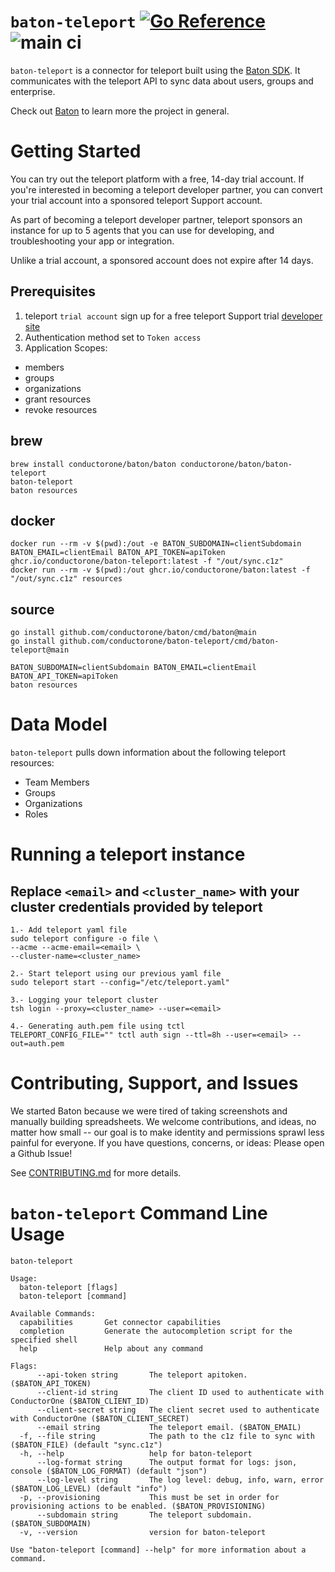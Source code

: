 # `baton-teleport` [![Go Reference](https://pkg.go.dev/badge/github.com/conductorone/baton-teleport.svg)](https://pkg.go.dev/github.com/conductorone/baton-teleport) ![main ci](https://github.com/conductorone/baton-teleport/actions/workflows/main.yaml/badge.svg)
`baton-teleport` is a connector for teleport built using the [Baton SDK](https://github.com/conductorone/baton-sdk). It communicates with the teleport API to sync data about users, groups and enterprise.

Check out [Baton](https://github.com/conductorone/baton) to learn more the project in general.

# Getting Started
You can try out the teleport platform with a free, 14-day trial account. If you're interested in becoming a teleport developer partner, you can convert your trial account into a sponsored teleport Support account.

As part of becoming a teleport developer partner, teleport sponsors an instance for up to 5 agents that you can use for developing, and troubleshooting your app or integration.

Unlike a trial account, a sponsored account does not expire after 14 days.
## Prerequisites

1. teleport `trial account` sign up for a free teleport Support trial  [developer site](https://goteleport.com/signup/)
2. Authentication method set to `Token access`
3. Application Scopes: 
  - members
  - groups
  - organizations
  - grant resources
  - revoke resources

## brew

```
brew install conductorone/baton/baton conductorone/baton/baton-teleport
baton-teleport
baton resources
```

## docker

```
docker run --rm -v $(pwd):/out -e BATON_SUBDOMAIN=clientSubdomain BATON_EMAIL=clientEmail BATON_API_TOKEN=apiToken ghcr.io/conductorone/baton-teleport:latest -f "/out/sync.c1z"
docker run --rm -v $(pwd):/out ghcr.io/conductorone/baton:latest -f "/out/sync.c1z" resources
```

## source

```
go install github.com/conductorone/baton/cmd/baton@main
go install github.com/conductorone/baton-teleport/cmd/baton-teleport@main

BATON_SUBDOMAIN=clientSubdomain BATON_EMAIL=clientEmail BATON_API_TOKEN=apiToken 
baton resources
```

# Data Model

`baton-teleport` pulls down information about the following teleport resources:
- Team Members
- Groups
- Organizations
- Roles

# Running a teleport instance

## Replace `<email>` and `<cluster_name>` with your cluster credentials provided by teleport
```
1.- Add teleport yaml file
sudo teleport configure -o file \
--acme --acme-email=<email> \
--cluster-name=<cluster_name>

2.- Start teleport using our previous yaml file
sudo teleport start --config="/etc/teleport.yaml"

3.- Logging your teleport cluster
tsh login --proxy=<cluster_name> --user=<email>

4.- Generating auth.pem file using tctl
TELEPORT_CONFIG_FILE="" tctl auth sign --ttl=8h --user=<email> --out=auth.pem
```

# Contributing, Support, and Issues

We started Baton because we were tired of taking screenshots and manually building spreadsheets. We welcome contributions, and ideas, no matter how small -- our goal is to make identity and permissions sprawl less painful for everyone. If you have questions, concerns, or ideas: Please open a Github Issue!

See [CONTRIBUTING.md](https://github.com/ConductorOne/baton/blob/main/CONTRIBUTING.md) for more details.

# `baton-teleport` Command Line Usage

```
baton-teleport

Usage:
  baton-teleport [flags]
  baton-teleport [command]

Available Commands:
  capabilities       Get connector capabilities
  completion         Generate the autocompletion script for the specified shell
  help               Help about any command

Flags:
      --api-token string       The teleport apitoken. ($BATON_API_TOKEN)
      --client-id string       The client ID used to authenticate with ConductorOne ($BATON_CLIENT_ID)
      --client-secret string   The client secret used to authenticate with ConductorOne ($BATON_CLIENT_SECRET)
      --email string           The teleport email. ($BATON_EMAIL)
  -f, --file string            The path to the c1z file to sync with ($BATON_FILE) (default "sync.c1z")
  -h, --help                   help for baton-teleport
      --log-format string      The output format for logs: json, console ($BATON_LOG_FORMAT) (default "json")
      --log-level string       The log level: debug, info, warn, error ($BATON_LOG_LEVEL) (default "info")
  -p, --provisioning           This must be set in order for provisioning actions to be enabled. ($BATON_PROVISIONING)
      --subdomain string       The teleport subdomain. ($BATON_SUBDOMAIN)
  -v, --version                version for baton-teleport

Use "baton-teleport [command] --help" for more information about a command.
```
